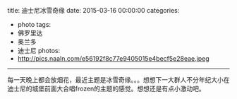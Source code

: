 title: 迪士尼冰雪奇缘
date: 2015-03-16 00:00:00
categories:
- photo
tags:
- 佛罗里达
- 奥兰多
- 迪士尼
photos:
- http://pics.naaln.com/e56192f8c77e9405015e4becf5e28eae.jpeg
---

每一天晚上都会放烟花，最近主题是冰雪奇缘。。。想想下一大群人不分年纪大小在迪士尼的城堡前面大合唱frozen的主题的感觉。想想还是有点小激动吧。